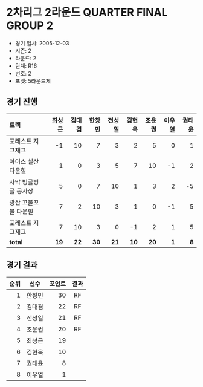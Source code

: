 # 2차리그 2라운드 QUARTER FINAL GROUP 2

- 경기 일시: 2005-12-03
- 시즌: 2
- 라운드: 2
- 단계: R16
- 번호: 2
- 포맷: 5라운드제





## 경기 진행

| 트랙 | 최성근 | 김대겸 | 한창민 | 전성일 | 김현욱 | 조윤권 | 이우열 | 권태윤 |
|:---|---:|---:|---:|---:|---:|---:|---:|---:|
| 포레스트 지그재그 | -1 | 10 | 7 | 3 | 2 | 5 | 0 | 1 |
| 아이스 설산 다운힐 | 1 | 0 | 3 | 5 | 7 | 10 | -1 | 2 |
| 사막 빙글빙글 공사장 | 5 | 0 | 7 | 10 | 1 | 3 | 2 | -5 |
| 광산 꼬불꼬불 다운힐 | 7 | 2 | 10 | 3 | 1 | 0 | -1 | 5 |
| 포레스트 지그재그 | 7 | 10 | 3 | 0 | -1 | 2 | 1 | 5 |
| __total__ | __19__ | __22__ | __30__ | __21__ | __10__ | __20__ | __1__ | __8__ |




## 경기 결과

| 순위 | 선수 | 포인트 | 결과 |
|---:|:---:|---:|:---:|
| 1 | 한창민 | 30 | RF |
| 2 | 김대겸 | 22 | RF |
| 3 | 전성일 | 21 | RF |
| 4 | 조윤권 | 20 | RF |
| 5 | 최성근 | 19 |  |
| 6 | 김현욱 | 10 |  |
| 7 | 권태윤 | 8 |  |
| 8 | 이우열 | 1 |  |

